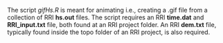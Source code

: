 The script *gifHs.R* is meant for animating i.e., creating a .gif file from a collection of RRI **hs.out** files. The script requires an RRI **time.dat** and **RRI_input.txt** file, both found at an RRI project folder. An RRI **dem.txt** file, typically found inside the topo folder of an RRI project, is also required.
